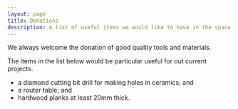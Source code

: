 ```yaml
---
layout: page
title: Donations
description: A list of useful items we would like to have in the space
---
```


We always welcome the donation of good quality tools and materials. 

The items in the list below would be particular useful for out current projects.

- a diamond cutting bit drill for making holes in ceramics; and
- a router table; and
- hardwood planks at least 20mm thick.

